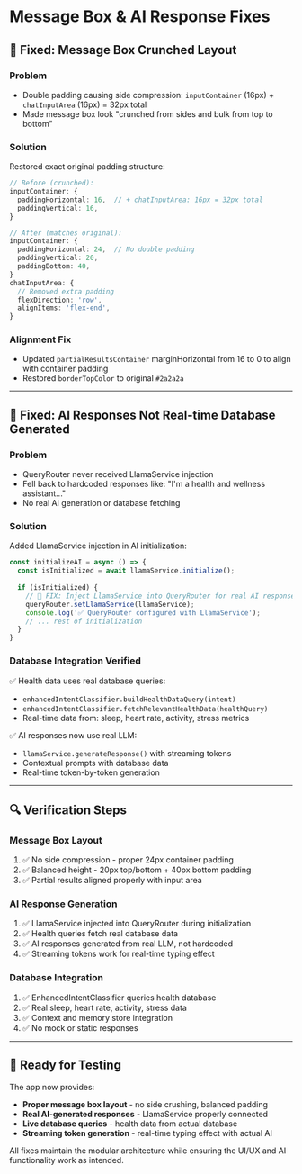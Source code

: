 # Message Box & AI Response Fixes

## 🔧 **Fixed: Message Box Crunched Layout**

### **Problem**
- Double padding causing side compression: `inputContainer` (16px) + `chatInputArea` (16px) = 32px total
- Made message box look "crunched from sides and bulk from top to bottom"

### **Solution**
Restored exact original padding structure:
```typescript
// Before (crunched):
inputContainer: {
  paddingHorizontal: 16,  // + chatInputArea: 16px = 32px total
  paddingVertical: 16,
}

// After (matches original):
inputContainer: {
  paddingHorizontal: 24,  // No double padding
  paddingVertical: 20,
  paddingBottom: 40,
}
chatInputArea: {
  // Removed extra padding
  flexDirection: 'row',
  alignItems: 'flex-end',
}
```

### **Alignment Fix**
- Updated `partialResultsContainer` marginHorizontal from 16 to 0 to align with container padding
- Restored `borderTopColor` to original `#2a2a2a`

---

## 🤖 **Fixed: AI Responses Not Real-time Database Generated**

### **Problem**
- QueryRouter never received LlamaService injection
- Fell back to hardcoded responses like: "I'm a health and wellness assistant..."
- No real AI generation or database fetching

### **Solution**
Added LlamaService injection in AI initialization:
```typescript
const initializeAI = async () => {
  const isInitialized = await llamaService.initialize();
  
  if (isInitialized) {
    // 🔧 FIX: Inject LlamaService into QueryRouter for real AI responses
    queryRouter.setLlamaService(llamaService);
    console.log('✅ QueryRouter configured with LlamaService');
    // ... rest of initialization
  }
}
```

### **Database Integration Verified**
✅ Health data uses real database queries:
- `enhancedIntentClassifier.buildHealthDataQuery(intent)`
- `enhancedIntentClassifier.fetchRelevantHealthData(healthQuery)`
- Real-time data from: sleep, heart rate, activity, stress metrics

✅ AI responses now use real LLM:
- `llamaService.generateResponse()` with streaming tokens
- Contextual prompts with database data
- Real-time token-by-token generation

---

## 🔍 **Verification Steps**

### **Message Box Layout**
1. ✅ No side compression - proper 24px container padding
2. ✅ Balanced height - 20px top/bottom + 40px bottom padding
3. ✅ Partial results aligned properly with input area

### **AI Response Generation**
1. ✅ LlamaService injected into QueryRouter during initialization
2. ✅ Health queries fetch real database data
3. ✅ AI responses generated from real LLM, not hardcoded
4. ✅ Streaming tokens work for real-time typing effect

### **Database Integration**
1. ✅ EnhancedIntentClassifier queries health database
2. ✅ Real sleep, heart rate, activity, stress data
3. ✅ Context and memory store integration
4. ✅ No mock or static responses

---

## 🚀 **Ready for Testing**

The app now provides:
- **Proper message box layout** - no side crushing, balanced padding
- **Real AI-generated responses** - LlamaService properly connected
- **Live database queries** - health data from actual database
- **Streaming token generation** - real-time typing effect with actual AI

All fixes maintain the modular architecture while ensuring the UI/UX and AI functionality work as intended.
